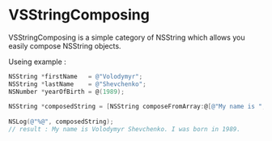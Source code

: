 VSStringComposing
===============

VSStringComposing is a simple category of NSString which allows you easily compose NSString objects.

Useing example :

```objective-c
NSString *firstName   = @"Volodymyr";
NSString *lastName    = @"Shevchenko";
NSNumber *yearOfBirth = @(1989);
        
NSString *composedString = [NSString composeFromArray:@[@"My name is ", firstName, @" ", lastName, @". I was born in ", yearOfBirth, @"."]];
        
NSLog(@"%@", composedString);
// result : My name is Volodymyr Shevchenko. I was born in 1989.



